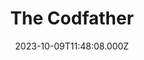 ---
date: 2023-10-09T11:48:08.000Z
title: The Codfather
latitude: 52.03836934518662
longitude: 0.7317394911882582
url: https://ggmap.top/codfather-sudbury
category: checkin
---